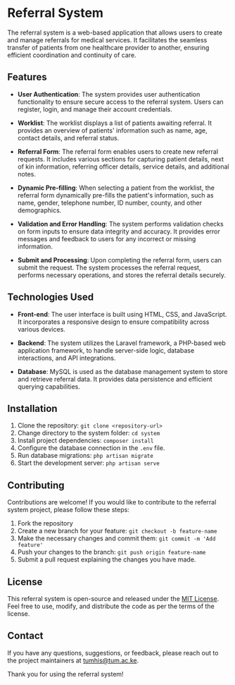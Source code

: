 # Referral System

The referral system is a web-based application that allows users to create and manage referrals for medical services. It facilitates the seamless transfer of patients from one healthcare provider to another, ensuring efficient coordination and continuity of care.

## Features

-   **User Authentication**: The system provides user authentication functionality to ensure secure access to the referral system. Users can register, login, and manage their account credentials.
    
-   **Worklist**: The worklist displays a list of patients awaiting referral. It provides an overview of patients' information such as name, age, contact details, and referral status.
    
-   **Referral Form**: The referral form enables users to create new referral requests. It includes various sections for capturing patient details, next of kin information, referring officer details, service details, and additional notes.
    
-   **Dynamic Pre-filling**: When selecting a patient from the worklist, the referral form dynamically pre-fills the patient's information, such as name, gender, telephone number, ID number, county, and other demographics.
    
-   **Validation and Error Handling**: The system performs validation checks on form inputs to ensure data integrity and accuracy. It provides error messages and feedback to users for any incorrect or missing information.
    
-   **Submit and Processing**: Upon completing the referral form, users can submit the request. The system processes the referral request, performs necessary operations, and stores the referral details securely.
    

## Technologies Used

-   **Front-end**: The user interface is built using HTML, CSS, and JavaScript. It incorporates a responsive design to ensure compatibility across various devices.
    
-   **Backend**: The system utilizes the Laravel framework, a PHP-based web application framework, to handle server-side logic, database interactions, and API integrations.
    
-   **Database**: MySQL is used as the database management system to store and retrieve referral data. It provides data persistence and efficient querying capabilities.
    

## Installation

1.  Clone the repository: `git clone <repository-url>`
2.  Change directory to the system folder: `cd system`
3.  Install project dependencies: `composer install`
4.  Configure the database connection in the `.env` file.
5.  Run database migrations: `php artisan migrate`
6.  Start the development server: `php artisan serve`

## Contributing

Contributions are welcome! If you would like to contribute to the referral system project, please follow these steps:

1.  Fork the repository
2.  Create a new branch for your feature: `git checkout -b feature-name`
3.  Make the necessary changes and commit them: `git commit -m 'Add feature'`
4.  Push your changes to the branch: `git push origin feature-name`
5.  Submit a pull request explaining the changes you have made.

## License

This referral system is open-source and released under the [MIT License](https://chat.openai.com/c/LICENSE). Feel free to use, modify, and distribute the code as per the terms of the license.

## Contact

If you have any questions, suggestions, or feedback, please reach out to the project maintainers at tumhis@tum.ac.ke.

Thank you for using the referral system!
